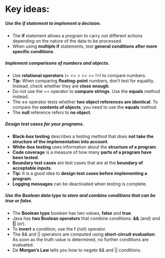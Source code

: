 # Key ideas:
##### Use the **if** statement to implement a **decision**. 
* The **if** statement allows a program to carry out
  different actions depending on the nature of the
  data to be processed.
* When using **multiple if** statements, test **general conditions after more specific
  conditions**.
##### Implement comparisons of numbers and objects.
* Use **relational operators** (< <= > >= == !=) to compare numbers.
* **Tip:** When comparing **floating-point** numbers, don’t test for equality. Instead, check
           whether they are **close enough**.
* Do not use the == operator to **compare strings**. Use the **equals** method instead.         
* The **==** operator tests whether **two object references are
  identical**. To compare the **contents of objects**, you need to
  use the **equals** method.
* The **null** reference refers to **no object**.
##### Design test cases for your programs.
* **Black-box testing** describes a testing method that does **not take the structure of
  the implementation into account**.
* **White-box testing** uses information about the **structure of a program**.
* **Code coverage** is a measure of how many **parts of a program have been tested**.
* **Boundary test cases** are test cases that are at the **boundary of acceptable inputs**.
* **Tip:** It is a good idea to **design test cases before implementing a program**.
* **Logging messages** can be deactivated when testing is complete.
##### Use the Boolean data type to store and combine conditions that can be true or false.
* The **Boolean type** boolean has two values, **false** and **true**.
* Java has **two Boolean operators** that combine conditions: **&&** (and) and **||** (or).
* To **invert** a condition, use the **!** (not) operator.
* The && and || operators are computed using **short-circuit evaluation**: As soon as
the truth value is determined, no further conditions are evaluated.
* De **Morgan’s Law** tells you how to negate && and || conditions.